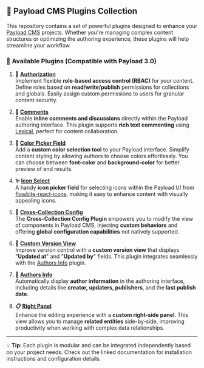 ## 🚀 Payload CMS Plugins Collection

This repository contains a set of powerful plugins designed to enhance your [Payload CMS](https://payloadcms.com/) projects. Whether you're managing complex content structures or optimizing the authoring experience, these plugins will help streamline your workflow.

### 🔌 **Available Plugins** (Compatible with Payload 3.0)

1. **🔐 [Authorization](packages/authorization/)**  
   Implement flexible **role-based access control (RBAC)** for your content. Define roles based on **read/write/publish** permissions for collections and globals. Easily assign custom permissions to users for granular content security.

2. **💬 [Comments](packages/comments/)**  
   Enable **inline comments and discussions** directly within the Payload authoring interface. This plugin supports **rich text commenting** using [Lexical](https://lexical.dev/), perfect for content collaboration.

3. **🎨 [Color Picker Field](packages/color-picker/)**  
   Add a **custom color selection tool** to your Payload interface. Simplify content styling by allowing authors to choose colors effortlessly.
   You can choose between **font-color** and **background-color** for better preview of end results.

4. **✨ [Icon Select](packages/icon-select/)**  
   A handy **icon picker field** for selecting icons within the Payload UI from [flowbite-react-icons](https://flowbite.com/icons/), making it easy to enhance content with visually appealing icons.

5. **🔗 [Cross-Collection Config](packages/cross-collection/)**  
   The **Cross-Collection Config Plugin** empowers you to modify the  view of components in Payload CMS,
   injecting **custom behaviors** and offering **global configuration capabilities** not natively supported.
7. **📝 [Custom Version View](packages/custom-version-view/)**  
   Improve version control with a **custom version view** that displays "**Updated at**" and "**Updated by**" fields. This plugin integrates seamlessly with the [Authors Info](packages/authors-info/) plugin.

8. **👤 [Authors Info](packages/authors-info/)**  
   Automatically display **author information** in the authoring interface, including details like **creator, updaters, publishers**, and the **last publish date**.

9. **📋 [Right Panel](packages/right-panel/)**  
   Enhance the editing experience with a **custom right-side panel**. This view allows you to manage **related entities** side-by-side, improving productivity when working with complex data relationships.

---

💡 **Tip:** Each plugin is modular and can be integrated independently based on your project needs. Check out the linked documentation for installation instructions and configuration details.

